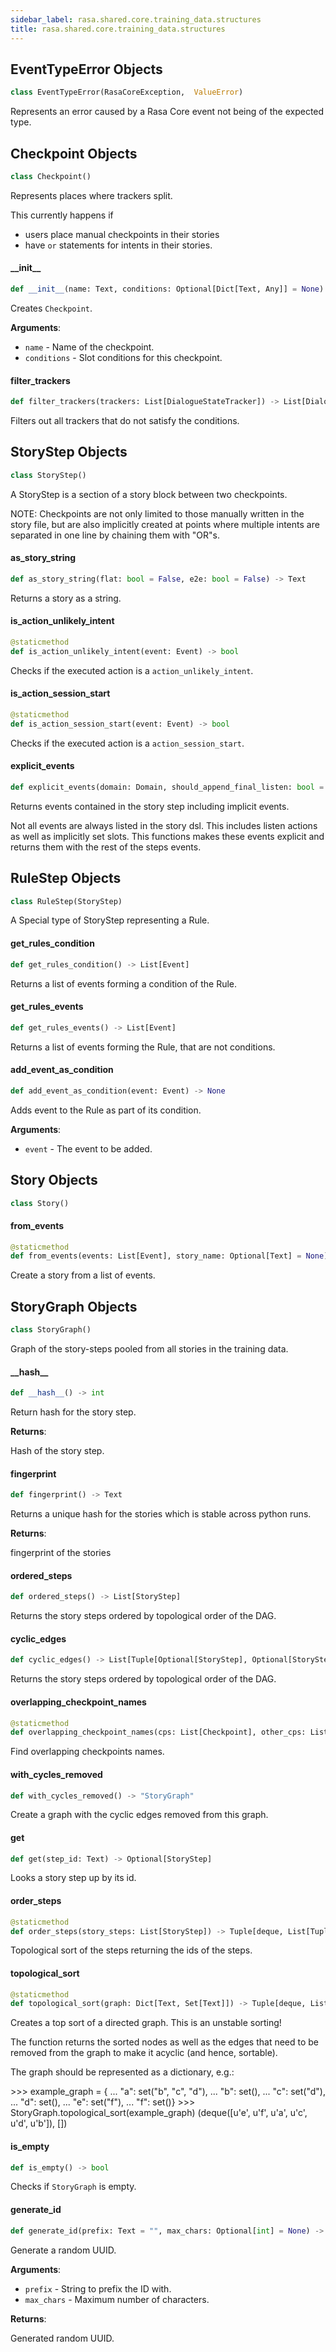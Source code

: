 ```yaml
---
sidebar_label: rasa.shared.core.training_data.structures
title: rasa.shared.core.training_data.structures
---
```

## EventTypeError Objects

```python
class EventTypeError(RasaCoreException,  ValueError)
```

Represents an error caused by a Rasa Core event not being of the expected
type.

## Checkpoint Objects

```python
class Checkpoint()
```

Represents places where trackers split.

This currently happens if
- users place manual checkpoints in their stories
- have `or` statements for intents in their stories.

#### \_\_init\_\_

```python
def __init__(name: Text, conditions: Optional[Dict[Text, Any]] = None) -> None
```

Creates `Checkpoint`.

**Arguments**:

- `name` - Name of the checkpoint.
- `conditions` - Slot conditions for this checkpoint.

#### filter\_trackers

```python
def filter_trackers(trackers: List[DialogueStateTracker]) -> List[DialogueStateTracker]
```

Filters out all trackers that do not satisfy the conditions.

## StoryStep Objects

```python
class StoryStep()
```

A StoryStep is a section of a story block between two checkpoints.

NOTE: Checkpoints are not only limited to those manually written
in the story file, but are also implicitly created at points where
multiple intents are separated in one line by chaining them with &quot;OR&quot;s.

#### as\_story\_string

```python
def as_story_string(flat: bool = False, e2e: bool = False) -> Text
```

Returns a story as a string.

#### is\_action\_unlikely\_intent

```python
@staticmethod
def is_action_unlikely_intent(event: Event) -> bool
```

Checks if the executed action is a `action_unlikely_intent`.

#### is\_action\_session\_start

```python
@staticmethod
def is_action_session_start(event: Event) -> bool
```

Checks if the executed action is a `action_session_start`.

#### explicit\_events

```python
def explicit_events(domain: Domain, should_append_final_listen: bool = True) -> List[Event]
```

Returns events contained in the story step including implicit events.

Not all events are always listed in the story dsl. This
includes listen actions as well as implicitly
set slots. This functions makes these events explicit and
returns them with the rest of the steps events.

## RuleStep Objects

```python
class RuleStep(StoryStep)
```

A Special type of StoryStep representing a Rule.

#### get\_rules\_condition

```python
def get_rules_condition() -> List[Event]
```

Returns a list of events forming a condition of the Rule.

#### get\_rules\_events

```python
def get_rules_events() -> List[Event]
```

Returns a list of events forming the Rule, that are not conditions.

#### add\_event\_as\_condition

```python
def add_event_as_condition(event: Event) -> None
```

Adds event to the Rule as part of its condition.

**Arguments**:

- `event` - The event to be added.

## Story Objects

```python
class Story()
```

#### from\_events

```python
@staticmethod
def from_events(events: List[Event], story_name: Optional[Text] = None) -> "Story"
```

Create a story from a list of events.

## StoryGraph Objects

```python
class StoryGraph()
```

Graph of the story-steps pooled from all stories in the training data.

#### \_\_hash\_\_

```python
def __hash__() -> int
```

Return hash for the story step.

**Returns**:

  Hash of the story step.

#### fingerprint

```python
def fingerprint() -> Text
```

Returns a unique hash for the stories which is stable across python runs.

**Returns**:

  fingerprint of the stories

#### ordered\_steps

```python
def ordered_steps() -> List[StoryStep]
```

Returns the story steps ordered by topological order of the DAG.

#### cyclic\_edges

```python
def cyclic_edges() -> List[Tuple[Optional[StoryStep], Optional[StoryStep]]]
```

Returns the story steps ordered by topological order of the DAG.

#### overlapping\_checkpoint\_names

```python
@staticmethod
def overlapping_checkpoint_names(cps: List[Checkpoint], other_cps: List[Checkpoint]) -> Set[Text]
```

Find overlapping checkpoints names.

#### with\_cycles\_removed

```python
def with_cycles_removed() -> "StoryGraph"
```

Create a graph with the cyclic edges removed from this graph.

#### get

```python
def get(step_id: Text) -> Optional[StoryStep]
```

Looks a story step up by its id.

#### order\_steps

```python
@staticmethod
def order_steps(story_steps: List[StoryStep]) -> Tuple[deque, List[Tuple[Text, Text]]]
```

Topological sort of the steps returning the ids of the steps.

#### topological\_sort

```python
@staticmethod
def topological_sort(graph: Dict[Text, Set[Text]]) -> Tuple[deque, List[Tuple[Text, Text]]]
```

Creates a top sort of a directed graph. This is an unstable sorting!

The function returns the sorted nodes as well as the edges that need
to be removed from the graph to make it acyclic (and hence, sortable).

The graph should be represented as a dictionary, e.g.:

&gt;&gt;&gt; example_graph = {
...         &quot;a&quot;: set(&quot;b&quot;, &quot;c&quot;, &quot;d&quot;),
...         &quot;b&quot;: set(),
...         &quot;c&quot;: set(&quot;d&quot;),
...         &quot;d&quot;: set(),
...         &quot;e&quot;: set(&quot;f&quot;),
...         &quot;f&quot;: set()}
&gt;&gt;&gt; StoryGraph.topological_sort(example_graph)
(deque([u&#x27;e&#x27;, u&#x27;f&#x27;, u&#x27;a&#x27;, u&#x27;c&#x27;, u&#x27;d&#x27;, u&#x27;b&#x27;]), [])

#### is\_empty

```python
def is_empty() -> bool
```

Checks if `StoryGraph` is empty.

#### generate\_id

```python
def generate_id(prefix: Text = "", max_chars: Optional[int] = None) -> Text
```

Generate a random UUID.

**Arguments**:

- `prefix` - String to prefix the ID with.
- `max_chars` - Maximum number of characters.
  

**Returns**:

  Generated random UUID.

